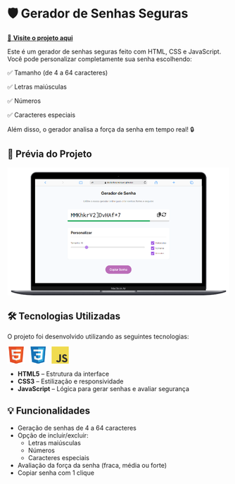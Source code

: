 # 🛡️ Gerador de Senhas Seguras
<a href="https://davibarbosamarques.github.io/password-generator/" target="_blank">
    🔗 <strong>Visite o projeto aqui</strong>
</a>

Este é um gerador de senhas seguras feito com HTML, CSS e JavaScript.
Você pode personalizar completamente sua senha escolhendo:

✅ Tamanho (de 4 a 64 caracteres)

✅ Letras maiúsculas

✅ Números

✅ Caracteres especiais

Além disso, o gerador analisa a força da senha em tempo real! 🔒

## 📸 Prévia do Projeto

<img src="img-readmi/img-readmi.png">

## 🛠 Tecnologias Utilizadas

O projeto foi desenvolvido utilizando as seguintes tecnologias:

<div style="display: flex; gap: 10px;">
  <img src="https://raw.githubusercontent.com/devicons/devicon/master/icons/html5/html5-original.svg" alt="HTML" width="40"/>
  <img src="https://raw.githubusercontent.com/devicons/devicon/master/icons/css3/css3-original.svg" alt="CSS" width="40"/>
  <img src="https://raw.githubusercontent.com/devicons/devicon/master/icons/javascript/javascript-original.svg" alt="JavaScript" width="40"/>
</div>

- **HTML5** – Estrutura da interface
- **CSS3** – Estilização e responsividade
- **JavaScript** – Lógica para gerar senhas e avaliar segurança

## 💡 Funcionalidades

- Geração de senhas de 4 a 64 caracteres
- Opção de incluir/excluir:
    - Letras maiúsculas
    - Números
    - Caracteres especiais
- Avaliação da força da senha (fraca, média ou forte)
- Copiar senha com 1 clique

